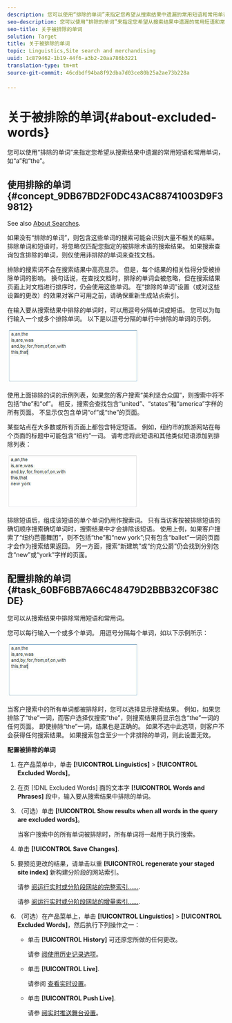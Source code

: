 ```yaml
---
description: 您可以使用“排除的单词”来指定您希望从搜索结果中遗漏的常用短语和常用单词，如“a”和“the”。
seo-description: 您可以使用“排除的单词”来指定您希望从搜索结果中遗漏的常用短语和常用单词，如“a”和“the”。
seo-title: 关于被排除的单词
solution: Target
title: 关于被排除的单词
topic: Linguistics,Site search and merchandising
uuid: 1c879462-1b19-44f6-a3b2-20aa786b3221
translation-type: tm+mt
source-git-commit: 46cdbdf94ba8f92dba7d03ce80b25a2ae73b228a

---
```



# 关于被排除的单词{#about-excluded-words}

您可以使用“排除的单词”来指定您希望从搜索结果中遗漏的常用短语和常用单词，如“a”和“the”。

## 使用排除的单词 {#concept_9DB67BD2F0DC43AC88741003D9F39812}

See also [About Searches](../c-about-settings-menu/c-about-searching-menu.md#concept_207105CF26B1448F8A3D223787C56AB8).

如果没有“排除的单词”，则包含这些单词的搜索可能会识别大量不相关的结果。 排除单词和短语时，将忽略仅匹配您指定的被排除术语的搜索结果。 如果搜索查询包含排除的单词，则仅使用非排除的单词来查找文档。

排除的搜索词不会在搜索结果中高亮显示。 但是，每个结果的相关性得分受被排除单词的影响。 换句话说，在查找文档时，排除的单词会被忽略，但在搜索结果页面上对文档进行排序时，仍会使用这些单词。 在“排除的单词”设置（或对这些设置的更改）的效果对客户可用之前，请确保重新生成站点索引。

在输入要从搜索结果中排除的单词时，可以用逗号分隔单词或短语。 您可以为每行输入一个或多个排除单词。 以下是以逗号分隔的单行中排除的单词的示例。

![](assets/excluded_words_1.jpg)

使用上面排除的词的示例列表，如果您的客户搜索“美利坚合众国”，则搜索中将不包括“the”和“of”。 相反，搜索会查找包含“united”、“states”和“america”字样的所有页面。 不显示仅包含单词“of”或“the”的页面。

某些站点在大多数或所有页面上都包含特定短语。 例如，纽约市的旅游网站在每个页面的标题中可能包含“纽约”一词。 请考虑将此短语和其他类似短语添加到排除列表：

![](assets/excluded_words_2.jpg)

排除短语后，组成该短语的单个单词仍用作搜索词。 只有当访客按被排除短语的确切顺序搜索确切单词时，搜索结果中才会排除该短语。 使用上例，如果客户搜索了“纽约芭蕾舞团”，则不包括“the”和“new york”;只有包含“ballet”一词的页面才会作为搜索结果返回。 另一方面，搜索“新建筑”或“约克公爵”仍会找到分别包含“new”或“york”字样的页面。

## 配置排除的单词 {#task_60BF6BB7A66C48479D2BBB32C0F38CDE}

您可以从搜索结果中排除常用短语和常用词。

您可以每行输入一个或多个单词。 用逗号分隔每个单词，如以下示例所示：

![](assets/excluded_words_1.jpg)

当客户搜索中的所有单词都被排除时，您可以选择显示搜索结果。 例如，如果您排除了“the”一词，而客户选择仅搜索“the”，则搜索结果将显示包含“the”一词的任何页面。 即使排除“the”一词，结果也是正确的。 如果不选中此选项，则客户不会获得任何搜索结果。 如果搜索包含至少一个非排除的单词，则此设置无效。

**配置被排除的单词**

1. 在产品菜单中，单击 **[!UICONTROL Linguistics]** > **[!UICONTROL Excluded Words]**。
1. 在页 [!DNL Excluded Words] 面的文本字 **[!UICONTROL Words and Phrases]** 段中，输入要从搜索结果中排除的单词。
1. （可选）单击 **[!UICONTROL Show results when all words in the query are excluded words]**。

   当客户搜索中的所有单词被排除时，所有单词将一起用于执行搜索。
1. 单击 **[!UICONTROL Save Changes]**.
1. 要预览更改的结果，请单击以重 **[!UICONTROL regenerate your staged site index]** 新构建分阶段的网站索引。

   请参 [阅运行实时或分阶段网站的完整索引……](../c-about-index-menu/c-about-full-index.md#task_F7FE04D8A1654A7787FCCA31B45EB42D).

   请参 [阅运行实时或分阶段网站的增量索引……](../c-about-index-menu/c-about-incremental-index.md#task_9BFB6157F3884B2FAECB7E0E9CA318CB).
1. （可选）在产品菜单上，单击 **[!UICONTROL Linguistics]** > **[!UICONTROL Excluded Words]**，然后执行下列操作之一：

   * 单击 **[!UICONTROL History]** 可还原您所做的任何更改。

      请参 [阅使用历史记录选项](../t-using-the-history-option.md#task_70DD3F87A67242BBBD2CB27156F43002)。

   * 单击 **[!UICONTROL Live]**.

      请参阅 [查看实时设置](../c-about-staging.md#task_401A0EBDB5DB4D4CA933CBA7BECDC10F)。

   * 单击 **[!UICONTROL Push Live]**.

      请参 [阅实时推送舞台设置](../c-about-staging.md#task_44306783B4C0408AAA58B471DAF2D9A4)。


